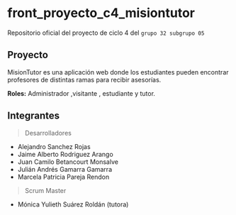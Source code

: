 # front_proyecto_c4_misiontutor

Repositorio oficial del proyecto de ciclo 4 del `grupo 32 subgrupo 05`

## Proyecto

MisionTutor es una aplicación web donde los estudiantes pueden encontrar profesores de distintas ramas para recibir
asesorías.

**Roles:** Administrador ,visitante , estudiante y tutor.

## Integrantes

> Desarrolladores

- Alejandro Sanchez Rojas
- Jaime Alberto Rodriguez Arango
- Juan Camilo Betancourt Monsalve
- Julián Andrés Gamarra Gamarra
- Marcela Patricia Pareja Rendon

> Scrum Master

- Mónica Yulieth Suárez Roldán (tutora)
